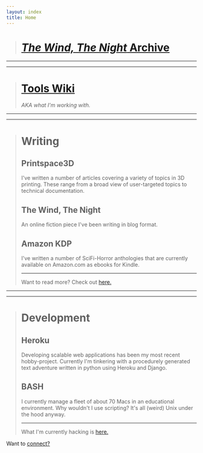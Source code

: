 ```yaml
---
layout: index
title: Home
---
```


> # [***The Wind, The Night*** Archive](https://jpspadaro.github.io/thewindthenight)

---

---

> # [<i class="fa fa-cog"></i> Tools Wiki](/git-wiki)
>
> *AKA what I'm working with.*

---

---

> # <i class="fa fa-pencil-square-o"></i> Writing
> ## Printspace3D
> I've written a number of articles covering a variety of topics in 3D printing. These range from a broad view of user-targeted topics to technical documentation.
> ## The Wind, The Night
> An online fiction piece I've been writing in blog format.
> ## Amazon KDP
> I've written a number of SciFi-Horror anthologies that are currently available on Amazon.com as ebooks for Kindle.
>
> ---
> Want to read more? Check out [here.](/writing)

---

---

> # <i class="fa fa-desktop"></i> Development
> ## Heroku
> Developing scalable web applications has been my most recent hobby-project. Currently I'm tinkering with a procedurely generated text adventure written in python using Heroku and Django.
> ## BASH
> I currently manage a fleet of about 70 Macs in an educational environment. Why wouldn't I use scripting? It's all (weird) Unix under the hood anyway.
>
> ---
> What I'm currently hacking is [here.](/development)


Want to [<i class="fa fa-handshake-o"></i> connect?](/contact)
